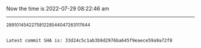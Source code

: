 Now the time is 2022-07-29 08:22:46 am

---

<small>289101454227581228544047263117644</small>

```txt

Latest commit SHA is: 33d24c5c1ab3b9d2976ba645f9eaece59a9a72f8
```
